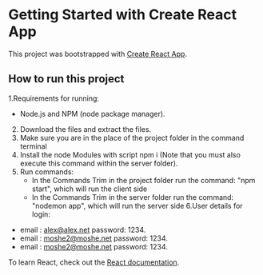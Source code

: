 # Getting Started with Create React App

This project was bootstrapped with [Create React App](https://github.com/facebook/create-react-app).

## How to run this project
1.Requirements for running:
 - Node.js and NPM (node package manager).
2. Download the files and extract the files.
3. Make sure you are in the place of the project folder in the command terminal
4. Install the node Modules with script npm i (Note that you must also execute this command within the server folder).
5. Run commands:
   - In the Commands Trim in the project folder run the command: "npm start", which will run the client side
   - In the Commands Trim in the server folder run the command: "nodemon app", which will run the server side
6.User details for login:
 - email : alex@alex.net password: 1234.
 - email : moshe2@moshe.net password: 1234.
 - email : moshe2@moshe.net password: 1234.




To learn React, check out the [React documentation](https://reactjs.org/).
